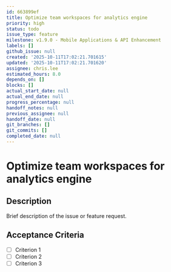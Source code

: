 ```yaml
---
id: 663899ef
title: Optimize team workspaces for analytics engine
priority: high
status: todo
issue_type: feature
milestone: v1.9.0 - Mobile Applications & API Enhancement
labels: []
github_issue: null
created: '2025-10-11T17:02:21.701615'
updated: '2025-10-11T17:02:21.701620'
assignee: chris.lee
estimated_hours: 8.0
depends_on: []
blocks: []
actual_start_date: null
actual_end_date: null
progress_percentage: null
handoff_notes: null
previous_assignee: null
handoff_date: null
git_branches: []
git_commits: []
completed_date: null
---
```


# Optimize team workspaces for analytics engine

## Description

Brief description of the issue or feature request.

## Acceptance Criteria

- [ ] Criterion 1
- [ ] Criterion 2
- [ ] Criterion 3